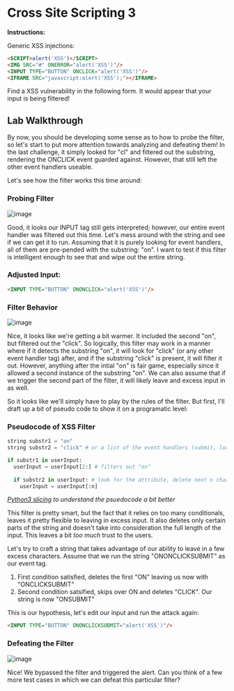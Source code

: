 # Cross Site Scripting 3

**Instructions:**

Generic XSS injections:
```HTML
<SCRIPT>alert('XSS')</SCRIPT>
<IMG SRC="#" ONERROR="alert('XSS')"/>
<INPUT TYPE="BUTTON" ONCLICK="alert('XSS')"/>
<IFRAME SRC="javascript:alert('XSS');"></IFRAME>
```

Find a XSS vulnerability in the following form. It would appear that your input is being filtered!

## Lab Walkthrough

By now, you should be developing some sense as to how to probe the filter, so let's start to put more attention towards analyzing and defeating them! In the last challenge, it simply looked for "cl" and filtered out the substring, rendering the ONCLICK event guarded against. However, that still left the other event handlers useable.

Let's see how the filter works this time around:

### Probing Filter
![image](https://user-images.githubusercontent.com/66766340/147015259-a13a1e16-3ea9-498c-9310-0cf09ee9c48c.png)

Good, it looks our INPUT tag still gets interpreted; however, our entire event handler was filtered out this time. Let's mess around with the string and see if we can get it to run. Assuming that it is purely looking for event handlers, all of them are pre-pended with the substring: "on". I want to test if this filter is intelligent enough to see that and wipe out the entire string.

### Adjusted Input:
```HTML
<INPUT TYPE="BUTTON" ONONCLICK="alert('XSS')"/>

```

### Filter Behavior
![image](https://user-images.githubusercontent.com/66766340/147015483-ee91bdf9-a7a5-46df-8f73-b5d1032cd99e.png)

Nice, it looks like we're getting a bit warmer. It included the second "on", but filtered out the "click". So logically, this filter may work in a manner where if it detects the substring "on", it will look for "click" (or any other event handler tag) after, and if the substring "click" is present, it will filter it out. However, anything after the intial "on" is fair game, especially since it allowed a second instance of the substring "on". We can also assume that if we trigger the second part of the filter, it will likely leave and excess input in as well. 

So it looks like we'll simply have to play by the rules of the filter. But first, I'll draft up a bit of pseudo code to show it on a programatic level:

### Pseudocode of XSS Filter
```python
string substr1 = "on"
string substr2 = "click" # or a list of the event handlers (submit, load, etc...)

if substr1 in userInput:
  userInput = userInput[2:] # filters out "on" 
  
  if substr2 in userInput: # look for the attribute, delete next n characters where n = length of event tag
    userInput = userInput[:n]
```
*[Python3 slicing] to understand the psuedocode a bit better*

This filter is pretty smart, but the fact that it relies on too many conditionals, leaves it pretty flexible to leaving in excess input. It also deletes only certain parts of the string and doesn't take into consideration the full length of the input. This leaves a bit *too much* trust to the users.

Let's try to craft a string that takes advantage of our ability to leave in a few excess characters. Assume that we run the string "ONONCLICKSUBMIT" as our event tag.

1. First condition satisfied, deletes the first "ON" leaving us now with "ONCLICKSUBMIT"
2. Second condition satsified, skips over ON and deletes "CLICK". Our string is now "ONSUBMIT"

This is our hypothesis, let's edit our input and run the attack again:
```HTML
<INPUT TYPE="BUTTON" ONONCLICKSUBMIT="alert('XSS')"/>
```

### Defeating the Filter
![image](https://user-images.githubusercontent.com/66766340/147017269-82d5a2ff-f979-472a-aab8-57f224a37fb9.png)

Nice! We bypassed the filter and triggered the alert. Can you think of a few more test cases in which we can defeat this particular filter?

[Python3 slicing]: https://www.w3schools.com/python/python_strings_slicing.asp
